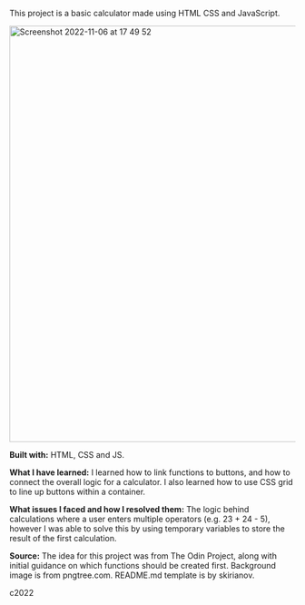 This project is a basic calculator made using HTML CSS and JavaScript.

<img width="733" alt="Screenshot 2022-11-06 at 17 49 52" src="https://user-images.githubusercontent.com/113362369/200186647-46ef058c-d501-48b9-a440-877803efe129.png">

**Built with:** HTML, CSS and JS.

**What I have learned:** I learned how to link functions to buttons, and how to connect the overall logic for a calculator. I also learned how to use CSS grid to line up buttons within a container.

**What issues I faced and how I resolved them:** The logic behind calculations where a user enters multiple operators (e.g. 23 + 24 - 5), however I was able to solve this by using temporary variables to store the result of the first calculation.

**Source:** The idea for this project was from The Odin Project, along with initial guidance on which functions should be created first. Background image is from pngtree.com. README.md template is by skirianov.

c2022
